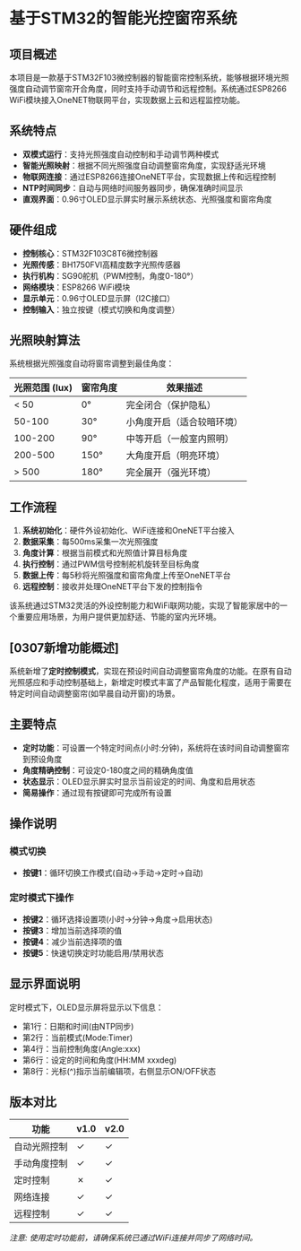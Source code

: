# 基于STM32的智能光控窗帘系统

## 项目概述

本项目是一款基于STM32F103微控制器的智能窗帘控制系统，能够根据环境光照强度自动调节窗帘开合角度，同时支持手动调节和远程控制。系统通过ESP8266 WiFi模块接入OneNET物联网平台，实现数据上云和远程监控功能。

## 系统特点

- **双模式运行**：支持光照强度自动控制和手动调节两种模式
- **智能光照映射**：根据不同光照强度自动调整窗帘角度，实现舒适光环境
- **物联网连接**：通过ESP8266连接OneNET平台，实现数据上传和远程控制
- **NTP时间同步**：自动与网络时间服务器同步，确保准确时间显示
- **直观界面**：0.96寸OLED显示屏实时展示系统状态、光照强度和窗帘角度

## 硬件组成

- **控制核心**：STM32F103C8T6微控制器
- **光照传感**：BH1750FVI高精度数字光照传感器
- **执行机构**：SG90舵机（PWM控制，角度0-180°）
- **网络模块**：ESP8266 WiFi模块
- **显示单元**：0.96寸OLED显示屏（I2C接口）
- **控制输入**：独立按键（模式切换和角度调整）

## 光照映射算法

系统根据光照强度自动将窗帘调整到最佳角度：

| 光照范围 (lux) | 窗帘角度 | 效果描述                   |
| -------------- | -------- | -------------------------- |
| < 50           | 0°       | 完全闭合（保护隐私）       |
| 50-100         | 30°      | 小角度开启（适合较暗环境） |
| 100-200        | 90°      | 中等开启（一般室内照明）   |
| 200-500        | 150°     | 大角度开启（明亮环境）     |
| > 500          | 180°     | 完全展开（强光环境）       |

## 工作流程

1. **系统初始化**：硬件外设初始化、WiFi连接和OneNET平台接入
2. **数据采集**：每500ms采集一次光照强度
3. **角度计算**：根据当前模式和光照值计算目标角度
4. **执行控制**：通过PWM信号控制舵机旋转至目标角度
5. **数据上传**：每5秒将光照强度和窗帘角度上传至OneNET平台
6. **远程控制**：接收并处理OneNET平台下发的控制指令

该系统通过STM32灵活的外设控制能力和WiFi联网功能，实现了智能家居中的一个重要应用场景，为用户提供更加舒适、节能的室内光环境。

## **[0307新增功能概述]**

系统新增了**定时控制模式**，实现在预设时间自动调整窗帘角度的功能。在原有自动光照感应和手动控制基础上，新增定时模式丰富了产品智能化程度，适用于需要在特定时间自动调整窗帘(如早晨自动开窗)的场景。

## **主要特点**

- **定时功能**：可设置一个特定时间点(小时:分钟)，系统将在该时间自动调整窗帘到预设角度
- **角度精确控制**：可设定0-180度之间的精确角度值
- **状态显示**：OLED显示屏实时显示当前设定的时间、角度和启用状态
- **简易操作**：通过现有按键即可完成所有设置

## **操作说明**

### **模式切换**

- **按键1**：循环切换工作模式(自动→手动→定时→自动)

### **定时模式下操作**

- **按键2**：循环选择设置项(小时→分钟→角度→启用状态)
- **按键3**：增加当前选择项的值
- **按键4**：减少当前选择项的值
- **按键5**：快速切换定时功能启用/禁用状态

## **显示界面说明**

定时模式下，OLED显示屏将显示以下信息：

- 第1行：日期和时间(由NTP同步)
- 第2行：当前模式(Mode:Timer)
- 第4行：当前控制角度(Angle:xxx)
- 第6行：设定的时间和角度(HH:MM xxxdeg)
- 第8行：光标(^)指示当前编辑项，右侧显示ON/OFF状态

## **版本对比**

| 功能         | v1.0 | v2.0 |
| ------------ | ---- | ---- |
| 自动光照控制 | ✓    | ✓    |
| 手动角度控制 | ✓    | ✓    |
| 定时控制     | ✗    | ✓    |
| 网络连接     | ✓    | ✓    |
| 远程控制     | ✓    | ✓    |

*注意: 使用定时功能前，请确保系统已通过WiFi连接并同步了网络时间。*